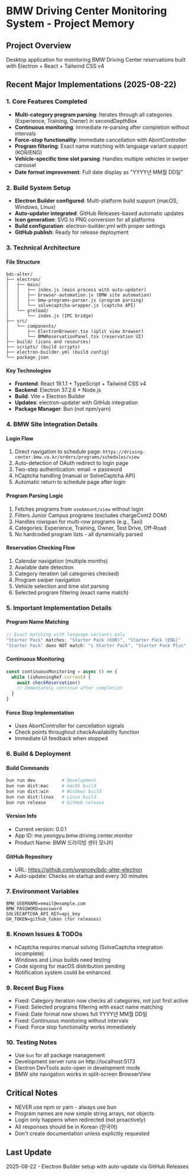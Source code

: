 # BMW Driving Center Monitoring System - Project Memory

## Project Overview
Desktop application for monitoring BMW Driving Center reservations built with Electron + React + Tailwind CSS v4

## Recent Major Implementations (2025-08-22)

### 1. Core Features Completed
- **Multi-category program parsing**: Iterates through all categories (Experience, Training, Owner) in secondDepthBox
- **Continuous monitoring**: Immediate re-parsing after completion without intervals
- **Force-stop functionality**: Immediate cancellation with AbortController
- **Program filtering**: Exact name matching with language variant support (KOR/ENG)
- **Vehicle-specific time slot parsing**: Handles multiple vehicles in swiper carousel
- **Date format improvement**: Full date display as "YYYY년 MM월 DD일"

### 2. Build System Setup
- **Electron Builder configured**: Multi-platform build support (macOS, Windows, Linux)
- **Auto-updater integrated**: GitHub Releases-based automatic updates
- **Icon generation**: SVG to PNG conversion for all platforms
- **Build configuration**: electron-builder.yml with proper settings
- **GitHub publish**: Ready for release deployment

### 3. Technical Architecture

#### File Structure
```
bdc-alter/
├── electron/
│   ├── main/
│   │   ├── index.js (main process with auto-updater)
│   │   ├── browser-automation.js (BMW site automation)
│   │   ├── bmw-programs-parser.js (program parsing)
│   │   └── solvecaptcha-wrapper.js (captcha API)
│   └── preload/
│       └── index.js (IPC bridge)
├── src/
│   └── components/
│       ├── ElectronBrowser.tsx (split view browser)
│       └── BMWReservationPanel.tsx (reservation UI)
├── build/ (icons and resources)
├── scripts/ (build scripts)
├── electron-builder.yml (build config)
└── package.json
```

#### Key Technologies
- **Frontend**: React 19.1.1 + TypeScript + Tailwind CSS v4
- **Backend**: Electron 37.2.6 + Node.js
- **Build**: Vite + Electron Builder
- **Updates**: electron-updater with GitHub integration
- **Package Manager**: Bun (not npm/yarn)

### 4. BMW Site Integration Details

#### Login Flow
1. Direct navigation to schedule page: `https://driving-center.bmw.co.kr/orders/programs/schedules/view`
2. Auto-detection of OAuth redirect to login page
3. Two-step authentication: email → password
4. hCaptcha handling (manual or SolveCaptcha API)
5. Automatic return to schedule page after login

#### Program Parsing Logic
1. Fetches programs from `useAmount/view` without login
2. Filters Junior Campus programs (excludes chargeCont2 DOM)
3. Handles rowspan for multi-row programs (e.g., Taxi)
4. Categories: Experience, Training, Owner, Test Drive, Off-Road
5. No hardcoded program lists - all dynamically parsed

#### Reservation Checking Flow
1. Calendar navigation (multiple months)
2. Available date detection
3. Category iteration (all categories checked)
4. Program swiper navigation
5. Vehicle selection and time slot parsing
6. Selected program filtering (exact name match)

### 5. Important Implementation Details

#### Program Name Matching
```javascript
// Exact matching with language variants only
"Starter Pack" matches: "Starter Pack (KOR)", "Starter Pack (ENG)"
"Starter Pack" does NOT match: "i Starter Pack", "Starter Pack Plus"
```

#### Continuous Monitoring
```javascript
const continuousMonitoring = async () => {
  while (isRunningRef.current) {
    await checkReservation()
    // Immediately continue after completion
  }
}
```

#### Force Stop Implementation
- Uses AbortController for cancellation signals
- Check points throughout checkAvailability function
- Immediate UI feedback when stopped

### 6. Build & Deployment

#### Build Commands
```bash
bun run dev          # Development
bun run dist:mac     # macOS build
bun run dist:win     # Windows build
bun run dist:linux   # Linux build
bun run release      # GitHub release
```

#### Version Info
- Current version: 0.0.1
- App ID: me.yeongyu.bmw.driving.center.monitor
- Product Name: BMW 드라이빙 센터 모니터

#### GitHub Repository
- URL: https://github.com/uygnoey/bdc-alter-electron
- Auto-update: Checks on startup and every 30 minutes

### 7. Environment Variables
```env
BMW_USERNAME=email@example.com
BMW_PASSWORD=password
SOLVECAPTCHA_API_KEY=api_key
GH_TOKEN=github_token (for releases)
```

### 8. Known Issues & TODOs
- hCaptcha requires manual solving (SolveCaptcha integration incomplete)
- Windows and Linux builds need testing
- Code signing for macOS distribution pending
- Notification system could be enhanced

### 9. Recent Bug Fixes
- Fixed: Category iteration now checks all categories, not just first active
- Fixed: Selected programs filtering with exact name matching
- Fixed: Date format now shows full YYYY년 MM월 DD일
- Fixed: Continuous monitoring without intervals
- Fixed: Force stop functionality works immediately

### 10. Testing Notes
- Use `bun` for all package management
- Development server runs on http://localhost:5173
- Electron DevTools auto-open in development mode
- BMW site navigation works in split-screen BrowserView

## Critical Notes
- NEVER use npm or yarn - always use bun
- Program names are now simple string arrays, not objects
- Login only happens when redirected (not proactively)
- All responses should be in Korean (한국어)
- Don't create documentation unless explicitly requested

## Last Update
2025-08-22 - Electron Builder setup with auto-update via GitHub Releases